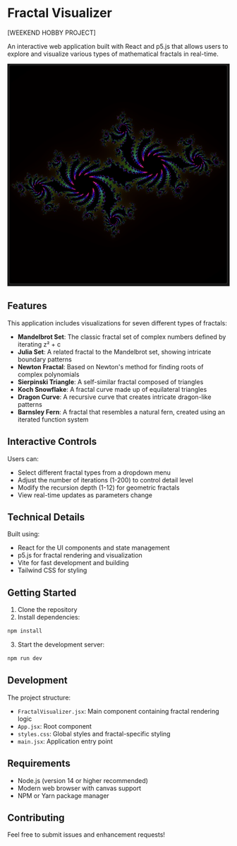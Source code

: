 # Fractal Visualizer
[WEEKEND HOBBY PROJECT]

An interactive web application built with React and p5.js that allows users to explore and visualize various types of mathematical fractals in real-time.

![Fractal Visualizer Demo](./example.png)

## Features

This application includes visualizations for seven different types of fractals:

- **Mandelbrot Set**: The classic fractal set of complex numbers defined by iterating z² + c
- **Julia Set**: A related fractal to the Mandelbrot set, showing intricate boundary patterns
- **Newton Fractal**: Based on Newton's method for finding roots of complex polynomials
- **Sierpinski Triangle**: A self-similar fractal composed of triangles
- **Koch Snowflake**: A fractal curve made up of equilateral triangles
- **Dragon Curve**: A recursive curve that creates intricate dragon-like patterns
- **Barnsley Fern**: A fractal that resembles a natural fern, created using an iterated function system

## Interactive Controls

Users can:
- Select different fractal types from a dropdown menu
- Adjust the number of iterations (1-200) to control detail level
- Modify the recursion depth (1-12) for geometric fractals
- View real-time updates as parameters change

## Technical Details

Built using:
- React for the UI components and state management
- p5.js for fractal rendering and visualization
- Vite for fast development and building
- Tailwind CSS for styling

## Getting Started

1. Clone the repository
2. Install dependencies:
```bash
npm install
```

3. Start the development server:
```bash
npm run dev
```

## Development

The project structure:
- `FractalVisualizer.jsx`: Main component containing fractal rendering logic
- `App.jsx`: Root component
- `styles.css`: Global styles and fractal-specific styling
- `main.jsx`: Application entry point

## Requirements

- Node.js (version 14 or higher recommended)
- Modern web browser with canvas support
- NPM or Yarn package manager

## Contributing
Feel free to submit issues and enhancement requests!
